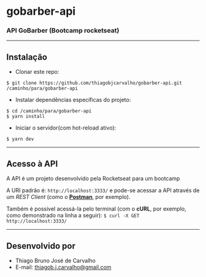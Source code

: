 # gobarber-api
### API GoBarber (Bootcamp rocketseat)

----
## Instalação

- Clonar este repo:

```
$ git clone https://github.com/thiagobjcarvalho/gobarber-api.git /caminho/para/gobarber-api
```

- Instalar dependências específicas do projeto:

```
$ cd /caminho/para/gobarber-api
$ yarn install
```

- Iniciar o servidor(com hot-reload ativo):

```
$ yarn dev
```
----
## Acesso à API
A API é um projeto desenvolvido pela Rocketseat para um bootcamp

A URI padrão é: ```http://localhost:3333/``` e pode-se acessar a API através de um *REST Client* (como o **[Postman](https://www.getpostman.com/)**, por exemplo).

Também é possível acessá-la pelo terminal (com o **cURL**, por exemplo, como demonstrado na linha a seguir):
```$ curl -X GET http://localhost:3333/```

----
## Desenvolvido por

- Thiago Bruno José de Carvalho
- E-mail: [thiagob.j.carvalho@gmail.com](mailto:thiagob.j.carvalho@gmail.com)
